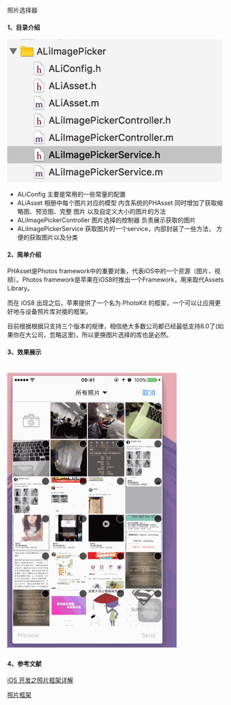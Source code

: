 照片选择器


#### 1、目录介绍
![](media/14812745491435/14812747432118.jpg)
* ALiConfig 主要是常用的一些常量的配置
* ALiAsset  相册中每个图片对应的模型 内含系统的PHAsset 同时增加了获取缩略图、预览图、完整 
            图片 以及自定义大小的图片的方法
* ALiImagePickerController 图片选择的控制器 负责展示获取的图片
* ALiImagePickerService 获取图片的一个service，内部封装了一些方法，
                        方便的获取图片以及分类
#### 2、简单介绍
PHAsset是Photos framework中的重要对象，代表iOS中的一个资源（图片、视频）。Photos framework是苹果在iOS8时推出一个Framework，用来取代Assets Library。

而在 iOS8 出现之后，苹果提供了一个名为 PhotoKit 的框架，一个可以让应用更好地与设备照片库对接的框架。

目前根据根据只支持三个版本的规律，相信绝大多数公司都已经最低支持8.0了(如果你在大公司，忽略这里)，所以更换图片选择的库也是必然。


#### 3、效果展示
# ![ALiImagePicke](media/14812745491435/ALiImagePicker.gif)

#### 4、参考文献
[iOS 开发之照片框架详解](http://kayosite.com/ios-development-and-detail-of-photo-framework.html)

[照片框架](https://objccn.io/issue-21-4/)


